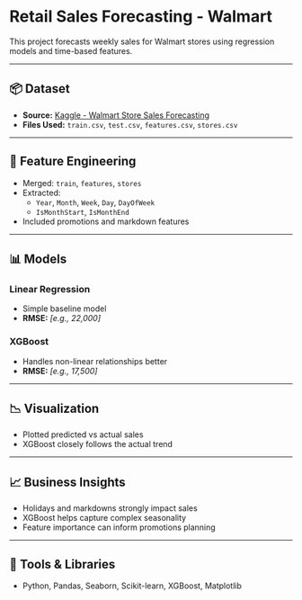 # Retail Sales Forecasting - Walmart

This project forecasts weekly sales for Walmart stores using regression models and time-based features.

---

## 📦 Dataset
- **Source:** [Kaggle - Walmart Store Sales Forecasting](https://www.kaggle.com/competitions/walmart-recruiting-store-sales-forecasting)
- **Files Used:** `train.csv`, `test.csv`, `features.csv`, `stores.csv`

---

## 🔧 Feature Engineering
- Merged: `train`, `features`, `stores`
- Extracted:
  - `Year`, `Month`, `Week`, `Day`, `DayOfWeek`
  - `IsMonthStart`, `IsMonthEnd`
- Included promotions and markdown features

---

## 📊 Models
### Linear Regression
- Simple baseline model
- **RMSE:** *[e.g., 22,000]*

### XGBoost
- Handles non-linear relationships better
- **RMSE:** *[e.g., 17,500]*

---

## 📉 Visualization
- Plotted predicted vs actual sales
- XGBoost closely follows the actual trend

---

## 📈 Business Insights
- Holidays and markdowns strongly impact sales
- XGBoost helps capture complex seasonality
- Feature importance can inform promotions planning

---

## 🧠 Tools & Libraries
- Python, Pandas, Seaborn, Scikit-learn, XGBoost, Matplotlib

